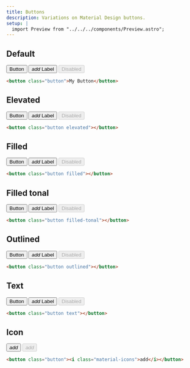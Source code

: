 ```yaml
---
title: Buttons
description: Variations on Material Design buttons.
setup: |
  import Preview from "../../../components/Preview.astro";
---
```


## Default

<Preview>
    <button class="button">Button</button>
    <button class="button">
        <i class="material-icons">add</i>
        <label>Label</label>
    </button>
    <button class="button" disabled>Disabled</button>
</Preview>

```html
<button class="button">My Button</button>
```

## Elevated

<Preview>
    <button class="button elevated" >Button</button>
    <button class="button elevated" >
        <i class="material-icons">add</i>
        <label>Label</label>
    </button>
    <button class="button elevated"  disabled>Disabled</button>
</Preview>

```html
<button class="button elevated"></button>
```

## Filled

<Preview>
    <button class="button filled" >Button</button>
    <button class="button filled" >
        <i class="material-icons">add</i>
        <label>Label</label>
    </button>
    <button class="button filled"  disabled>Disabled</button>
</Preview>

```html
<button class="button filled"></button>
```

## Filled tonal

<Preview>
    <button class="button filled-tonal" >Button</button>
    <button class="button filled-tonal" >
        <i class="material-icons">add</i>
        <label>Label</label>
    </button>
    <button class="button filled-tonal"  disabled>Disabled</button>             
</Preview>

```html
<button class="button filled-tonal"></button>
```

## Outlined

<Preview>
    <button class="button outlined" >Button</button>
    <button class="button outlined" >
        <i class="material-icons">add</i>
        <label>Label</label>
    </button>
    <button class="button outlined"  disabled>Disabled</button>
</Preview>

```html
<button class="button outlined"></button>
```

## Text

<Preview>
    <button class="button text" >Button</button>
    <button class="button text" >
        <i class="material-icons">add</i>
        <label>Label</label>
    </button>
    <button class="button text"  disabled>Disabled</button>
</Preview>

```html
<button class="button text"></button>
```

## Icon

<Preview>
    <button class="button" >
        <i class="material-icons">add</i>
    </button>
    <button class="button"  disabled><i class="material-icons">add</i></button>
</Preview>

```html
<button class="button"><i class="material-icons">add</i></button>
```
